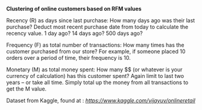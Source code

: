 **Clustering of online customers based on RFM values**

Recency (R) as days since last purchase: How many days ago was their last purchase? Deduct most recent purchase date from today to calculate the recency value. 1 day ago? 14 days ago? 500 days ago?

Frequency (F) as total number of transactions: How many times has the customer purchased from our store? For example, if someone placed 10 orders over a period of time, their frequency is 10.

Monetary (M) as total money spent: How many $$ (or whatever is your currency of calculation) has this customer spent? Again limit to last two years – or take all time. Simply total up the money from all transactions to get the M value.

Dataset from Kaggle, found at : _https://www.kaggle.com/vijayuv/onlineretail_